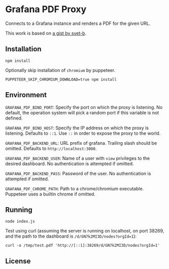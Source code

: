 Grafana PDF Proxy
=================

Connects to a Grafana instance and renders a PDF for the given URL.

This work is based on [a gist by svet-b](https://gist.github.com/svet-b/1ad0656cd3ce0e1a633e16eb20f66425).

Installation
------------

```
npm install
```

Optionally skip installation of `chromium` by puppeteer.

```
PUPPETEER_SKIP_CHROMIUM_DOWNLOAD=true npm install
```

Environment
-----------

`GRAFANA_PDF_BIND_PORT`: Specify the port on which the proxy is listening. No
default, the operation system will pick a random port if this variable is not
defined.

`GRAFANA_PDF_BIND_HOST`: Specify the IP address on which the proxy is
listening. Defaults to `::1`. Use `::` in order to expose the proxy to the
world.

`GRAFANA_PDF_BACKEND_URL`: URL prefix of grafana. Trailing slash should be
omitted. Defaults to `http://localhost:3000`.

`GRAFANA_PDF_BACKEND_USER`: Name of a user with `view` privileges to the
desired dashboard. No authentication is attempted if omitted.

`GRAFANA_PDF_BACKEND_PASS`: Password of the user. No authentication is
attempted if omitted.

`GRAFANA_PDF_CHROME_PATH`: Path to a chrome/chromium executable. Puppeteer uses
a builtin chrome if omitted.

Running
-------

```
node index.js
```

Test using curl (assuming the server is running on localhost, on port 38269,
and the path to the dashboard is `/d/GN7k2MI3D/nodes?orgId=1`):

```
curl -o /tmp/test.pdf 'http://[::1]:38269/d/GN7k2MI3D/nodes?orgId=1'
```

License
-------
